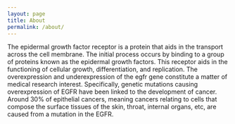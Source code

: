 ```yaml
---
layout: page
title: About
permalink: /about/
---
```


The epidermal growth factor receptor is a protein that aids in the transport across the cell membrane. The initial process occurs by binding to a group of proteins known as the epidermal growth factors. This receptor aids in the functioning of cellular growth, differentiation, and replication. The overexpression and underexpression of the egfr gene constitute a matter of medical research interest. Specifically, genetic mutations causing overexpression of EGFR have been linked to the development of cancer. Around 30% of epithelial cancers, meaning cancers relating to cells that compose the surface tissues of the skin, throat, internal organs, etc, are caused from a mutation in the EGFR.